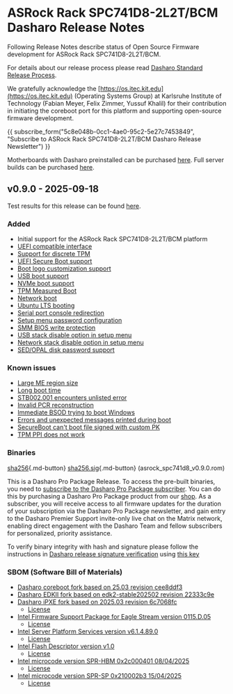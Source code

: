 # ASRock Rack SPC741D8-2L2T/BCM Dasharo Release Notes

Following Release Notes describe status of Open Source Firmware development
for ASRock Rack SPC741D8-2L2T/BCM.

For details about our release process please read
[Dasharo Standard Release Process](../../dev-proc/standard-release-process.md).

We gratefully acknowledge the [https://os.itec.kit.edu](https://os.itec.kit.edu)
(Operating Systems Group) at Karlsruhe Institute of Technology (Fabian Meyer,
Felix Zimmer, Yussuf Khalil) for their contribution in initiating the coreboot
port for this platform and supporting open-source firmware development.

{{ subscribe_form("5c8e048b-0cc1-4ae0-95c2-5e27c7453849",
"Subscribe to ASRock Rack SPC741D8-2L2T/BCM Dasharo Release Newsletter") }}

Motherboards with Dasharo preinstalled can be purchased
[here](https://shop.3mdeb.com/product/asrock-spc741d8-2l2t-bcm-dasharo-pro/).
Full server builds can be purchased
[here](https://shop.3mdeb.com/product/asrock-spc741d8-2l2t-bcm-dasharo-pro-full-build/).

## v0.9.0 - 2025-09-18

Test results for this release can be found
[here](https://github.com/Dasharo/osfv-results/blob/main/boards/ASRock/SPC741D8-2L2T-BCM/).

### Added

- Initial support for the ASRock Rack SPC741D8-2L2T/BCM platform
- [UEFI compatible interface](https://docs.dasharo.com/unified-test-documentation/dasharo-compatibility/30M-uefi-compatible-interface/)
- [Support for discrete TPM](https://docs.dasharo.com/unified-test-documentation/dasharo-security/200-tpm-support/)
- [UEFI Secure Boot support](https://docs.dasharo.com/unified-test-documentation/dasharo-security/206-secure-boot/)
- [Boot logo customization support](https://docs.dasharo.com/unified-test-documentation/dasharo-compatibility/328-logo-customization-functionality/)
- [USB boot support](https://docs.dasharo.com/unified-test-documentation/dasharo-compatibility/31N-usb-boot/)
- [NVMe boot support](https://docs.dasharo.com/unified-test-documentation/dasharo-compatibility/312-nvme-support/)
- [TPM Measured Boot](https://docs.dasharo.com/unified-test-documentation/dasharo-security/203-measured-boot/)
- [Network boot](https://docs.dasharo.com/unified-test-documentation/dasharo-compatibility/315b-netboot-utilities/)
- [Ubuntu LTS booting](https://docs.dasharo.com/unified-test-documentation/dasharo-compatibility/308-debian-stable-and-ubuntu-lts-support/)
- [Serial port console redirection](https://docs.dasharo.com/unified-test-documentation/dasharo-compatibility/31G-ec-and-superio/#sio004001-serial-port-in-firmware)
- [Setup menu password configuration](https://docs.dasharo.com/dasharo-menu-docs/overview/#user-password-management)
- [SMM BIOS write protection](https://docs.dasharo.com/dasharo-menu-docs/dasharo-system-features/#dasharo-security-options)
- [USB stack disable option in setup menu](https://docs.dasharo.com/dasharo-menu-docs/dasharo-system-features/#usb-configuration)
- [Network stack disable option in setup menu](https://docs.dasharo.com/dasharo-menu-docs/dasharo-system-features/#networking-options)
- [SED/OPAL disk password support](https://www.github.com/dasharo/dasharo-issues/issues/161)

### Known issues

- [Large ME region size](https://github.com/Dasharo/dasharo-issues/issues/1586)
- [Long boot time](https://github.com/Dasharo/dasharo-issues/issues/1585)
- [STB002.001 encounters unlisted error](https://github.com/Dasharo/dasharo-issues/issues/1013)
- [Invalid PCR reconstruction](https://github.com/Dasharo/dasharo-issues/issues/1608)
- [Immediate BSOD trying to boot Windows](https://github.com/Dasharo/dasharo-issues/issues/1598)
- [Errors and unexpected messages printed during boot](https://github.com/Dasharo/dasharo-issues/issues/1609)
- [SecureBoot can't boot file signed with custom PK](https://github.com/Dasharo/dasharo-issues/issues/1610)
- [TPM PPI does not work](https://github.com/Dasharo/dasharo-issues/issues/1602)

### Binaries

[sha256][asrock_spc741d8_v0.9.0.rom_hash]{.md-button}
[sha256.sig][asrock_spc741d8_v0.9.0.rom_sig]{.md-button}
(asrock_spc741d8_v0.9.0.rom)

This is a Dasharo Pro Package Release. To access the pre-built binaries,
you need to [subscribe to the Dasharo Pro Package subscriber](../../ways-you-can-help-us.md#become-a-dasharo-pro-package-subscriber).
You can do this by purchasing a Dasharo Pro Package product from our
[shop](https://shop.3mdeb.com/product/dasharo-corebootuefi-pro-package-for-servers/).
As a subscriber, you will receive access to all firmware updates for the
duration of your subscription via the Dasharo Pro Package newsletter, and
gain entry to the Dasharo Premier Support invite-only live chat on the Matrix
network, enabling direct engagement with the Dasharo Team and fellow
subscribers for personalized, priority assistance.

To verify binary integrity with hash and signature please follow the
instructions in [Dasharo release signature verification](/guides/signature-verification)
using [this key](https://raw.githubusercontent.com/3mdeb/3mdeb-secpack/refs/heads/master/dasharo/asrock_spc741d8/dasharo-release-0.x-compatible-with-asrock-spc741d8-signing-key.asc)

### SBOM (Software Bill of Materials)

- [Dasharo coreboot fork based on 25.03 revision cee8ddf3](https://github.com/Dasharo/coreboot/tree/cee8ddf3)
- [Dasharo EDKII fork based on edk2-stable202502 revision 22333c9e](https://github.com/Dasharo/edk2/tree/22333c9e)
- [Dasharo iPXE fork based on 2025.03 revision 6c7068fc](https://github.com/Dasharo/ipxe/tree/6c7068fc)
    + [License](https://github.com/Dasharo/ipxe/blob/6c7068fc/COPYING.GPLv2)
- [Intel Firmware Support Package for Eagle Stream version 0115.D.05](https://github.com/intel/FSP/tree/5d0424c8/EagleStreamFspBinPkg)
    + [License](https://github.com/Dasharo/dasharo-blobs/blob/main/licenses/pv%20intel%20obl%20software%20license%20agreement%2011.2.2017.pdf)
- [Intel Server Platform Services version v6.1.4.89.0](https://github.com/Dasharo/dasharo-blobs/blob/8dce7604/asrock/spc741d8/me.bin)
    + [License](https://github.com/Dasharo/dasharo-blobs/blob/main/licenses/pv%20intel%20obl%20software%20license%20agreement%2011.2.2017.pdf)
- [Intel Flash Descriptor version v1.0](https://github.com/Dasharo/dasharo-blobs/blob/8dce7604/asrock/spc741d8/descriptor.bin)
    + [License](https://github.com/Dasharo/dasharo-blobs/blob/main/licenses/pv%20intel%20obl%20software%20license%20agreement%2011.2.2017.pdf)
- [Intel microcode version SPR-HBM 0x2c000401 08/04/2025](https://github.com/intel/Intel-Linux-Processor-Microcode-Data-Files/tree/microcode-20250812/intel-ucode/06-8f-08)
    + [License](https://github.com/intel/Intel-Linux-Processor-Microcode-Data-Files/blob/microcode-20250812/license)
- [Intel microcode version SPR-SP 0x210002b3 15/04/2025](https://github.com/intel/Intel-Linux-Processor-Microcode-Data-Files/tree/microcode-20250812/intel-ucode/06-cf-02)
    + [License](https://github.com/intel/Intel-Linux-Processor-Microcode-Data-Files/blob/microcode-20250812/license)

[asrock_spc741d8_v0.9.0.rom_hash]: https://dl.3mdeb.com/open-source-firmware/Dasharo/asrock_spc741d8/uefi/v0.9.0/asrock_spc741d8_v0.9.0.rom.sha256
[asrock_spc741d8_v0.9.0.rom_sig]: https://dl.3mdeb.com/open-source-firmware/Dasharo/asrock_spc741d8/uefi/v0.9.0/asrock_spc741d8_v0.9.0.rom.sha256.sig
